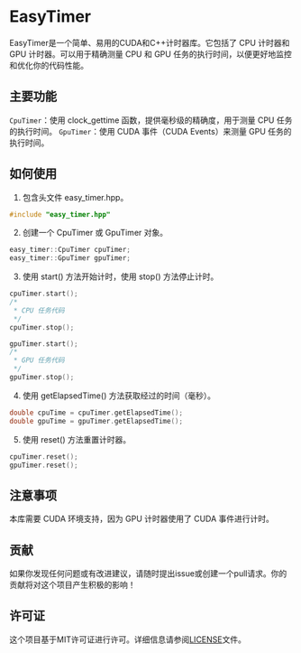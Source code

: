 # EasyTimer

EasyTimer是一个简单、易用的CUDA和C++计时器库。它包括了 CPU 计时器和 GPU 计时器。可以用于精确测量 CPU 和 GPU 任务的执行时间，以便更好地监控和优化你的代码性能。

## 主要功能

`CpuTimer`：使用 clock_gettime 函数，提供毫秒级的精确度，用于测量 CPU 任务的执行时间。
`GpuTimer`：使用 CUDA 事件（CUDA Events）来测量 GPU 任务的执行时间。

## 如何使用
1. 包含头文件 easy_timer.hpp。
```c++
#include "easy_timer.hpp"
```
2. 创建一个 CpuTimer 或 GpuTimer 对象。
```c++
easy_timer::CpuTimer cpuTimer;
easy_timer::GpuTimer gpuTimer;
```
3. 使用 start() 方法开始计时，使用 stop() 方法停止计时。
```c++
cpuTimer.start();
/*
 * CPU 任务代码
 */
cpuTimer.stop();

gpuTimer.start();
/*
 * GPU 任务代码
 */
gpuTimer.stop();
```
4. 使用 getElapsedTime() 方法获取经过的时间（毫秒）。
```c++
double cpuTime = cpuTimer.getElapsedTime();
double gpuTime = gpuTimer.getElapsedTime();
```
5. 使用 reset() 方法重置计时器。
```c++
cpuTimer.reset();
gpuTimer.reset();
```

## 注意事项
本库需要 CUDA 环境支持，因为 GPU 计时器使用了 CUDA 事件进行计时。

## 贡献

如果你发现任何问题或有改进建议，请随时提出issue或创建一个pull请求。你的贡献将对这个项目产生积极的影响！

## 许可证

这个项目基于MIT许可证进行许可。详细信息请参阅[LICENSE](LICENSE)文件。